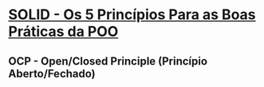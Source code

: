 # [SOLID - Os 5 Princípios Para as Boas Práticas da POO](https://www.udemy.com/course/solid-os-5-principios-para-as-boas-praticas-da-poo)
## OCP - Open/Closed Principle (Princípio Aberto/Fechado)

